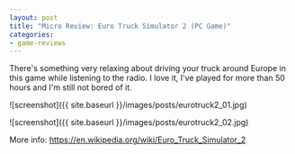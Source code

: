 ```yaml
---
layout: post
title: "Micro Review: Euro Truck Simulator 2 (PC Game)"
categories:
- game-reviews
---
```




There's something very relaxing about driving your truck around Europe in this game while listening to the radio. I love it, I've played for more than 50 hours and I'm still not bored of it.



![screenshot]({{ site.baseurl }}/images/posts/eurotruck2_01.jpg)

![screenshot]({{ site.baseurl }}/images/posts/eurotruck2_02.jpg)

<p>More info: <a href="https://en.wikipedia.org/wiki/Euro_Truck_Simulator_2">https://en.wikipedia.org/wiki/Euro_Truck_Simulator_2</a><p>

